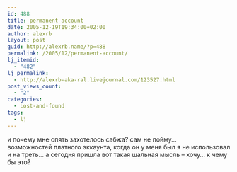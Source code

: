 ```yaml
---
id: 488
title: permanent account
date: 2005-12-19T19:34:00+02:00
author: alexrb
layout: post
guid: http://alexrb.name/?p=488
permalink: /2005/12/permanent-account/
lj_itemid:
  - "482"
lj_permalink:
  - http://alexrb-aka-ral.livejournal.com/123527.html
post_views_count:
  - "2"
categories:
  - Lost-and-found
tags:
  - lj
---
```

и почему мне опять захотелось сабжа? сам не пойму&#8230;  
возможностей платного эккаунта, когда он у меня был я не использовал и на треть&#8230; а сегодня пришла вот такая шальная мысль &#8211; хочу&#8230; к чему бы это?